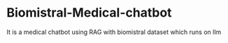# Biomistral-Medical-chatbot
It is a medical chatbot using RAG with biomistral dataset which runs on llm 
